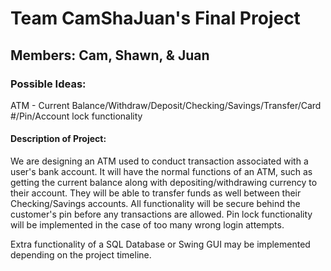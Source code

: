 
# Team CamShaJuan's Final Project


## Members: Cam, Shawn, & Juan


### Possible Ideas:
ATM - Current Balance/Withdraw/Deposit/Checking/Savings/Transfer/Card #/Pin/Account lock functionality


    
    
#### Description of Project:
We are designing an ATM used to conduct transaction associated with a user's bank account.
It will have the normal functions of an ATM, such as getting the current balance along with depositing/withdrawing
currency to their account. They will be able to transfer funds as well between their Checking/Savings accounts.
All functionality will be secure behind the customer's pin before any transactions are allowed. Pin lock functionality will be implemented
in the case of too many wrong login attempts.

Extra functionality of a SQL Database or Swing GUI may be implemented depending on the project timeline.

    
    
    



